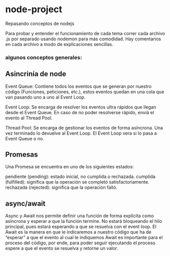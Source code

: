 # node-project
Repasando conceptos de nodejs

Para probar y entender el funcionamiento de cada tema correr cada archivo .js por separado usando nodemon para más comodidad. 
Hay comentarios en cada archivo a modo de explicaciones sencillas.

### algunos conceptos generales:
## Asincrinía de node

Event Queue: Contiene todos los eventos que se generan por nuestro código (Funciones, peticiones, etc.), estos eventos quedan en una cola que van pasando uno a uno al Event Loop.

Event Loop: Se encarga de resolver los eventos ultra rápidos que llegan desde el Event Queue. En caso de no poder resolverse rápido, enviá el evento al Thread Pool.

Thread Pool: Se encarga de gestionar los eventos de forma asíncrona. Una vez terminado lo devuelve al Event Loop. El Event Loop vera si lo pasa a Event Queue o no.

## Promesas

Una Promesa se encuentra en uno de los siguientes estados:

pendiente (pending): estado inicial, no cumplida o rechazada.
cumplida (fulfilled): significa que la operación se completó satisfactoriamente.
rechazada (rejected): significa que la operación falló.

## async/await

Async y Await nos permite definir una función de forma explícita como asíncrona y esperar a que la función termine. 
No estará bloqueando el hilo principal, pues estará esperando a que se resuelva con el event loop.
El Await es la manera en que le indicaremos a nuestro código que ha de “esperar” a que el evento al cual le indiquemos Await es importante para el proceso del código, por ende, para poder seguir ejecutando el proceso espere a que el evento se resuelva y retorne un valor.